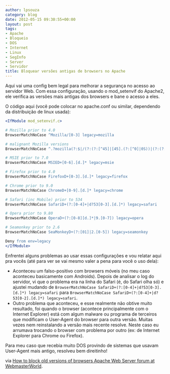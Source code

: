 ```yaml
---
author: lpsouza
category: blog
date: 2012-05-15 09:30:55+00:00
layout: post
tags:
- Apache
- Bloqueio
- DOS
- Internet
- Linux
- SegInfo
- Server
- Servidor
title: Bloquear versões antigas de browsers no Apache
---
```


Aqui vai uma config bem legal para melhorar a segurança no acesso ao servidor Web. Com essa configuração, usando o mod_setenvif do Apache2, ele verifica as versões mais antigas dos browsers e bane o acesso a eles.

O código aqui (você pode colocar no apache.conf ou similar, dependendo da distribuição de linux usada):

```apache
<IfModule mod_setenvif.c>

# Mozilla prior to 4.0
BrowserMatchNoCase ^Mozilla/[0-3] legacy=mozilla

# malignant Mozilla versions
BrowserMatchNoCase ^.?mozilla(?:$|/(?:(?:[^45]|[45].(?:[^0]|0S))|(?:(?:[45].0s(compatible;?)|5.0(?:s((?:en(?:-US)?)?))?)$))) legacy=mozilla

# MSIE prior to 7.0
BrowserMatchNoCase MSIED+[0-6].[d.]* legacy=msie

# Firefox prior to 4.0
BrowserMatchNoCase FirefoxD+[0-3].[d.]* legacy=firefox

# Chrome prior to 9.0
BrowserMatchNoCase ChromeD+[0-9].[d.]* legacy=chrome

# Safari (inc Mobile) prior to 534
BrowserMatchNoCase SafariD+(?:[0-4]+|d?53[0-3].[d.]*) legacy=safari

# Opera prior to 9.80
BrowserMatchNoCase OperaD+(?:[0-8][d.]*|9.[0-7]) legacy=opera

# Seamonkey prior to 2.6
BrowserMatchNoCase SeaMonkeyD+(?:[01]|2.[0-5]) legacy=seamonkey

Deny from env=legacy
</IfModule>
```

Enfrentei alguns problemas ao usar essas configurações e vou relatar aqui pra vocês (até para ver se vai mesmo valer a pena para você o uso dela):

* Aconteceu um falso-positivo com browsers móveis (no meu caso aconteceu basicamente com Androids). Depois de analisar o log do servidor, vi que o problema era na linha do Safari (é, do Safari olha só) e ajustei mudando de `BrowserMatchNoCase SafariD+(?:[0-4]+|d?53[0-3].[d.]*) legacy=safari` para `BrowserMatchNoCase SafariD+(?:[0-4]+|d?53[0-2].[d.]*) legacy=safari`.
* Outro problema que aconteceu, e esse realmente não obtive muito resultado, foi quando o browser (acontece principalmente com o Internet Explorer) está com algum malware ou programa de terceiros que modificam o User-Agent do browser para outra versão. Muitas vezes nem reinstalando a versão mais recente resolve. Neste caso eu arrumava trocando o browser com problema por outro (ex: de Internet Explorer para Chrome ou Firefox).

Para meu caso que recebia muito DOS provindo de sistemas que usavam User-Agent mais antigo, resolveu bem direitinho!

via [How to block old versions of browsers Apache Web Server forum at WebmasterWorld](http://www.webmasterworld.com/apache/4440771.htm).
